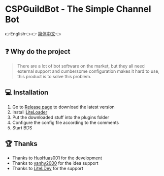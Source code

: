 # CSPGuildBot - The Simple Channel Bot
👉English👈 👉 [简体中文](README-zh.md)👈

## ❓ Why do the project
> There are a lot of bot software on the market, but they all need external support and cumbersome configuration makes it hard to use, this product is to solve this problem.

## 💻 Installation
1. Go to [Release page](https://github.com/CSPDevTeam/CSPGuildBot/releases) to download the latest version
2. Install [LiteLoader](https://github.com/LiteLDev/LiteLoaderBDS/)
3. Put the downloaded stuff into the plugins folder
4. Configure the config file according to the comments
5. Start BDS

## 🏆 Thanks
- Thanks to [HuoHuas001](https://github.com/HuoHuas001) for the development
- Thanks to [yanhy2000](https://github.com/yanhy2000) for the idea support
- Thanks to [LiteLDev](https://github.com/LiteLDev) for the support